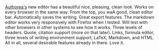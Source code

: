 [Authorea's](http://www.authorea.com) new editor has a beautiful nice, pleasing, clean look. Works on every browser in the same way. From the top, you waA good, clean editor bar. Automatically saves the writing. Great export features. The markdown editor works very responsively with Firefox when I tested. Will test with other browsers in other systems to see how it works. Three levels of headers. Quote, citation support (more on that later). Links, formula editor, three levels of writing environment support, LaTeX, Markdown, and HTML. All in all, several desirable features already in there. Love it.
